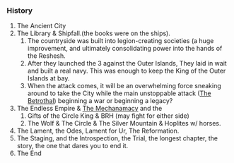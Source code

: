 ### History

1. The Ancient City
2. The Library & Shipfall.(the books were on the ships). 
    1. The countryside was built into legion-creating societies (a huge improvement, and ultimately consolidating power into the hands of the Reshesh. 
    2. After they launched the 3 against the Outer Islands, They laid in wait and built a real navy. This was enough to keep the King of the Outer Islands at bay. 
    3. When the attack comes, it will be an overwhelming force sneaking around to take the City while the main unstoppable attack ([The Betrothal](/e/the_betrothal)) beginning a war or beginning a legacy?
3. The Endless Empire & [The Mechanamacy](/t/mechanamacy) and the 
    1. Gifts of the Circle King & BRH (may fight for either side)
    2. The Wolf & The Circle & The Silver Mountain & Hoplites w/ horses.
4. The Lament, the Odes, Lament for Ur, The Reformation.
5. The Staging, and the Introspection, the Trial, the longest chapter, the story, the one that dares you to end it.
6. The End
